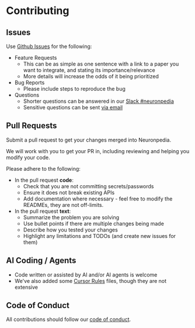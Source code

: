 # Contributing

## Issues

Use [Github Issues](https://github.com/hijohnnylin/neuronpedia/issues) for the following:

- Feature Requests
  - This can be as simple as one sentence with a link to a paper you want to integrate, and stating its importance/relevance
  - More details will increase the odds of it being prioritized
- Bug Reports
  - Please include steps to reproduce the bug
- Questions
  - Shorter questions can be answered in our [Slack #neuronpedia](https://join.slack.com/t/opensourcemechanistic/shared_invite/zt-2o756ku1c-_yKBeUQMVfS_p_qcK6QLeA)
  - Sensitive questions can be sent [via email](mailto:johnny@neuronpedia.org)

## Pull Requests

Submit a pull request to get your changes merged into Neuronpedia.

We will work with you to get your PR in, including reviewing and helping you modify your code.

Please adhere to the following:

- In the pull request **code**:
  - Check that you are not committing secrets/passwords
  - Ensure it does not break existing APIs
  - Add documentation where necessary - feel free to modify the READMEs, they are not off-limits.
- In the pull request **text**:
  - Summarize the problem you are solving
  - Use bullet points if there are multiple changes being made
  - Describe how you tested your changes
  - Highlight any limitations and TODOs (and create new issues for them)

## AI Coding / Agents

- Code written or assisted by AI and/or AI agents is welcome
- We've also added some [Cursor Rules](https://docs.cursor.com/context/rules-for-ai) files, though they are not extensive

## Code of Conduct

All contributions should follow our [code of conduct](CODE_OF_CONDUCT.md).
